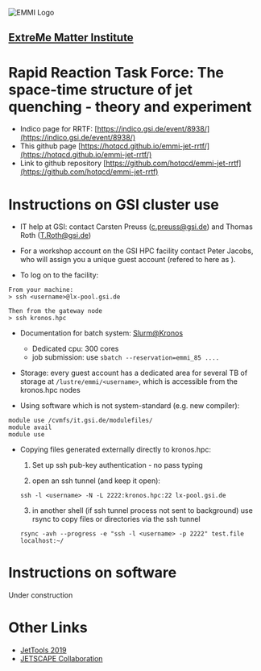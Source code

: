 ![EMMI Logo](https://www.gsi.de/fileadmin/_processed_/4/d/csm_Emmi_logo_web_2aa7dc5b12.png)

## [ExtreMe Matter Institute](https://www.gsi.de/work/wissenschaftliche_netzwerke/helmholtz_allianz_emmi.htm) 

# Rapid Reaction Task Force: The space-time structure of jet quenching - theory and experiment

- Indico page for RRTF: [https://indico.gsi.de/event/8938/](https://indico.gsi.de/event/8938/)
- This github page [https://hotqcd.github.io/emmi-jet-rrtf/](https://hotqcd.github.io/emmi-jet-rrtf/)
- Link to github repository [https://github.com/hotqcd/emmi-jet-rrtf](https://github.com/hotqcd/emmi-jet-rrtf)

# Instructions on GSI cluster use

* IT help at GSI: contact Carsten Preuss (<c.preuss@gsi.de>) and Thomas Roth (<T.Roth@gsi.de>)

* For a workshop account on the GSI HPC facility contact Peter Jacobs, who will assign you a unique guest account (refered to here as <username>).

* To log on to the facility:

```
From your machine:
> ssh <username>@lx-pool.gsi.de

Then from the gateway node
> ssh kronos.hpc
```
* Documentation for batch system: [Slurm@Kronos](https://wiki.gsi.de/foswiki/bin/view/Linux/SlurmUsage)
   * Dedicated cpu: 300 cores
   * job submission: use `sbatch --reservation=emmi_85 ....`

* Storage: every guest account has a dedicated area for several TB of storage at `/lustre/emmi/<username>`, which is accessible from the kronos.hpc nodes

* Using software which is not system-standard (e.g. new compiler):

```
module use /cvmfs/it.gsi.de/modulefiles/
module avail
module use
```

* Copying files generated externally directly to kronos.hpc:
   1. Set up ssh pub-key authentication - no pass typing
   
   2. open an ssh tunnel (and keep it open):
   ```
   ssh -l <username> -N -L 2222:kronos.hpc:22 lx-pool.gsi.de
   ```
   
   3. in another shell (if ssh tunnel process not sent to background) use rsync to copy files or directories via the ssh tunnel
   ```
   rsync -avh --progress -e "ssh -l <username> -p 2222" test.file localhost:~/
   ```

# Instructions on software

Under construction

# Other Links
- [JetTools 2019](https://indico.cern.ch/event/771644/overview)
- [JETSCAPE Collaboration](http://jetscape.org/)

